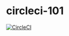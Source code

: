 # circleci-101

[![CircleCI](https://circleci.com/gh/wuclark/circleci-101.svg?style=svg)](<https://circleci.com//gh/wuclark/circleci-101.svg>)
